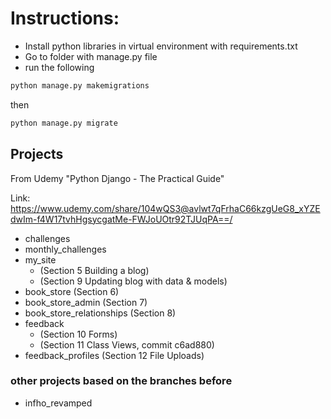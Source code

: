# Instructions:
- Install python libraries in virtual environment with requirements.txt
- Go to folder with manage.py file
- run the following
```bash
python manage.py makemigrations
```
then

```bash
python manage.py migrate
```

## Projects
From Udemy "Python Django - The Practical Guide"

Link: https://www.udemy.com/share/104wQS3@avlwt7qFrhaC66kzgUeG8_xYZEdwIm-f4W17tvhHgsycgatMe-FWJoUOtr92TJUqPA==/

+ challenges
+ monthly_challenges
+ my_site 
    * (Section 5 Building a blog)
    * (Section 9 Updating blog with data & models)
+ book_store (Section 6)
+ book_store_admin (Section 7)
+ book_store_relationships (Section 8)
+ feedback 
    * (Section 10 Forms)
    * (Section 11 Class Views, commit c6ad880)
+ feedback_profiles (Section 12 File Uploads)

### other projects based on the branches before
+ infho_revamped